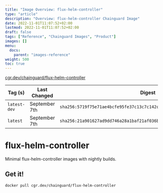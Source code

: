 ```yaml
---
title: "Image Overview: flux-helm-controller"
type: "article"
description: "Overview: flux-helm-controller Chainguard Image"
date: 2022-11-01T11:07:52+02:00
lastmod: 2022-11-01T11:07:52+02:00
draft: false
tags: ["Reference", "Chainguard Images", "Product"]
images: []
menu:
  docs:
    parent: "images-reference"
weight: 500
toc: true
---
```


[cgr.dev/chainguard/flux-helm-controller](https://github.com/chainguard-images/images/tree/main/images/flux-helm-controller)

| Tag (s)       | Last Changed  | Digest                                                                    |
|---------------|---------------|---------------------------------------------------------------------------|
|  `latest-dev` | September 7th | `sha256:5719f75e71ae4bcfe95fe37c13c7c142c4350e1f1049e863c59eece8e0bf262a` |
|  `latest`     | September 7th | `sha256:21a901627ad9dd746a28a1baf21af036b077816d9b4befcdb70c08ff3b57d21e` |

# flux-helm-controller

Minimal flux-helm-controller images with nightly builds.

## Get it!

```shell
docker pull cgr.dev/chainguard/flux-helm-controller
```
